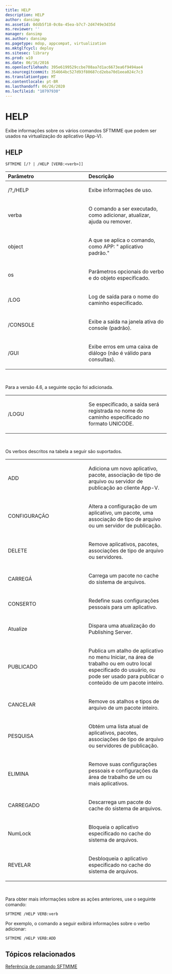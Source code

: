 ```yaml
---
title: HELP
description: HELP
author: dansimp
ms.assetid: 0ddb5f18-0c0a-45ea-b7c7-2d4749e3d35d
ms.reviewer: ''
manager: dansimp
ms.author: dansimp
ms.pagetype: mdop, appcompat, virtualization
ms.mktglfcycl: deploy
ms.sitesec: library
ms.prod: w10
ms.date: 06/16/2016
ms.openlocfilehash: 395e6199529ccbe708aa7d1ac6673ea6f9494ae4
ms.sourcegitcommit: 354664bc527d93f80687cd2eba70d1eea024c7c3
ms.translationtype: MT
ms.contentlocale: pt-BR
ms.lasthandoff: 06/26/2020
ms.locfileid: "10797930"
---
```

# HELP


Exibe informações sobre os vários comandos SFTMIME que podem ser usados na virtualização do aplicativo (App-V).

## HELP


`SFTMIME [/? | /HELP [VERB:<verb>]]`

<table>
<colgroup>
<col width="50%" />
<col width="50%" />
</colgroup>
<thead>
<tr class="header">
<th align="left">Parâmetro</th>
<th align="left">Descrição</th>
</tr>
</thead>
<tbody>
<tr class="odd">
<td align="left"><p>/?,/HELP</p></td>
<td align="left"><p>Exibe informações de uso.</p></td>
</tr>
<tr class="even">
<td align="left"><p>verba</p></td>
<td align="left"><p>O comando a ser executado, como adicionar, atualizar, ajuda ou remover.</p></td>
</tr>
<tr class="odd">
<td align="left"><p>object</p></td>
<td align="left"><p>A que se aplica o comando, como APP: &quot; aplicativo padrão.&quot;</p></td>
</tr>
<tr class="even">
<td align="left"><p>os</p></td>
<td align="left"><p>Parâmetros opcionais do verbo e do objeto especificado.</p></td>
</tr>
<tr class="odd">
<td align="left"><p>/LOG</p></td>
<td align="left"><p>Log de saída para o nome do caminho especificado.</p></td>
</tr>
<tr class="even">
<td align="left"><p>/CONSOLE</p></td>
<td align="left"><p>Exibe a saída na janela ativa do console (padrão).</p></td>
</tr>
<tr class="odd">
<td align="left"><p>/GUI</p></td>
<td align="left"><p>Exibe erros em uma caixa de diálogo (não é válido para consultas).</p></td>
</tr>
</tbody>
</table>

 

Para a versão 4.6, a seguinte opção foi adicionada.

<table>
<colgroup>
<col width="50%" />
<col width="50%" />
</colgroup>
<tbody>
<tr class="odd">
<td align="left"><p>/LOGU</p></td>
<td align="left"><p>Se especificado, a saída será registrada no nome do caminho especificado no formato UNICODE.</p></td>
</tr>
</tbody>
</table>

 

Os verbos descritos na tabela a seguir são suportados.

<table>
<colgroup>
<col width="50%" />
<col width="50%" />
</colgroup>
<tbody>
<tr class="odd">
<td align="left"><p>ADD</p></td>
<td align="left"><p>Adiciona um novo aplicativo, pacote, associação de tipo de arquivo ou servidor de publicação ao cliente App-V.</p></td>
</tr>
<tr class="even">
<td align="left"><p>CONFIGURAÇÃO</p></td>
<td align="left"><p>Altera a configuração de um aplicativo, um pacote, uma associação de tipo de arquivo ou um servidor de publicação.</p></td>
</tr>
<tr class="odd">
<td align="left"><p>DELETE</p></td>
<td align="left"><p>Remove aplicativos, pacotes, associações de tipo de arquivo ou servidores.</p></td>
</tr>
<tr class="even">
<td align="left"><p>CARREGÁ</p></td>
<td align="left"><p>Carrega um pacote no cache do sistema de arquivos.</p></td>
</tr>
<tr class="odd">
<td align="left"><p>CONSERTO</p></td>
<td align="left"><p>Redefine suas configurações pessoais para um aplicativo.</p></td>
</tr>
<tr class="even">
<td align="left"><p>Atualize</p></td>
<td align="left"><p>Dispara uma atualização do Publishing Server.</p></td>
</tr>
<tr class="odd">
<td align="left"><p>PUBLICADO</p></td>
<td align="left"><p>Publica um atalho de aplicativo no menu Iniciar, na área de trabalho ou em outro local especificado do usuário, ou pode ser usado para publicar o conteúdo de um pacote inteiro.</p></td>
</tr>
<tr class="even">
<td align="left"><p>CANCELAR</p></td>
<td align="left"><p>Remove os atalhos e tipos de arquivo de um pacote inteiro.</p></td>
</tr>
<tr class="odd">
<td align="left"><p>PESQUISA</p></td>
<td align="left"><p>Obtém uma lista atual de aplicativos, pacotes, associações de tipo de arquivo ou servidores de publicação.</p></td>
</tr>
<tr class="even">
<td align="left"><p>ELIMINA</p></td>
<td align="left"><p>Remove suas configurações pessoais e configurações da área de trabalho de um ou mais aplicativos.</p></td>
</tr>
<tr class="odd">
<td align="left"><p>CARREGADO</p></td>
<td align="left"><p>Descarrega um pacote do cache do sistema de arquivos.</p></td>
</tr>
<tr class="even">
<td align="left"><p>NumLock</p></td>
<td align="left"><p>Bloqueia o aplicativo especificado no cache do sistema de arquivos.</p></td>
</tr>
<tr class="odd">
<td align="left"><p>REVELAR</p></td>
<td align="left"><p>Desbloqueia o aplicativo especificado no cache do sistema de arquivos.</p></td>
</tr>
</tbody>
</table>

 

Para obter mais informações sobre as ações anteriores, use o seguinte comando:

`SFTMIME /HELP VERB:verb`

Por exemplo, o comando a seguir exibirá informações sobre o verbo adicionar:

`SFTMIME /HELP VERB:ADD`

## Tópicos relacionados


[Referência de comando SFTMIME](sftmime--command-reference.md)

 

 





